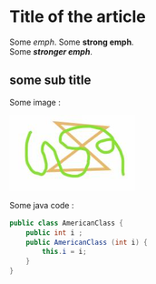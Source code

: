 # Title of the article

Some *emph*. Some **strong emph**.\
Some ***stronger emph***.

## some sub title

Some image :

![some very pretty art](data/img/best-art.jpg)

Some java code :

```java
public class AmericanClass {
	public int i ;
	public AmericanClass (int i) {
		this.i = i;
	}
}
```
